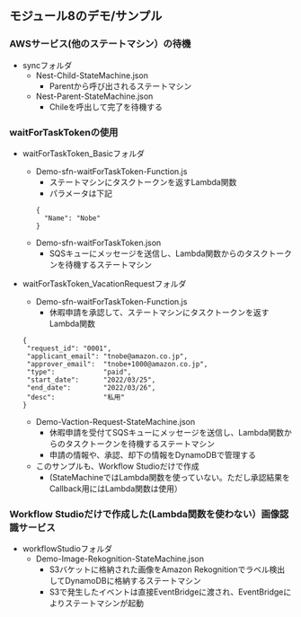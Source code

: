 
## モジュール8のデモ/サンプル


### AWSサービス(他のステートマシン）の待機
- syncフォルダ
  - Nest-Child-StateMachine.json
    - Parentから呼び出されるステートマシン
  - Nest-Parent-StateMachine.json
    - Chileを呼出して完了を待機する

### waitForTaskTokenの使用
- waitForTaskToken_Basicフォルダ
  - Demo-sfn-waitForTaskToken-Function.js
    - ステートマシンにタスクトークンを返すLambda関数
    - パラメータは下記
    ```
    {
      "Name": "Nobe"
    }
    ```
  - Demo-sfn-waitForTaskToken.json
    - SQSキューにメッセージを送信し、Lambda関数からのタスクトークンを待機するステートマシン

- waitForTaskToken_VacationRequestフォルダ
  - Demo-sfn-waitForTaskToken-Function.js
    - 休暇申請を承認して、ステートマシンにタスクトークンを返すLambda関数
  
   ```
  {
    "request_id": "0001",
    "applicant_email": "tnobe@amazon.co.jp",
    "approver_email":  "tnobe+1000@amazon.co.jp",
    "type":            "paid",
    "start_date":      "2022/03/25",
    "end_date":        "2022/03/26",
    "desc":            "私用"
  }
  ```
  
  - Demo-Vaction-Request-StateMachine.json
    - 休暇申請を受付てSQSキューにメッセージを送信し、Lambda関数からのタスクトークンを待機するステートマシン
    - 申請の情報や、承認、却下の情報をDynamoDBで管理する
  - このサンプルも、Workflow Studioだけで作成
    - (StateMachineではLambda関数を使っていない。ただし承認結果をCallback用にはLambda関数は使用）

### Workflow Studioだけで作成した(Lambda関数を使わない）画像認識サービス
- workflowStudioフォルダ
  - Demo-Image-Rekognition-StateMachine.json
    - S3バケットに格納された画像をAmazon Rekognitionでラベル検出してDynamoDBに格納するステートマシン
    - S3で発生したイベントは直接EventBridgeに渡され、EventBridgeによりステートマシンが起動







